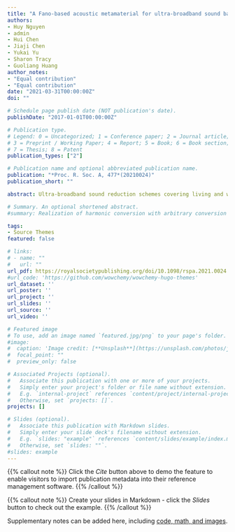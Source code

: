```yaml
---
title: "A Fano-based acoustic metamaterial for ultra-broadband sound barriers"
authors:
- Huy Nguyen
- admin
- Hui Chen
- Jiaji Chen
- Yukai Yu
- Sharon Tracy
- Guoliang Huang
author_notes:
- "Equal contribution"
- "Equal contribution"
date: "2021-03-31T00:00:00Z"
doi: ""

# Schedule page publish date (NOT publication's date).
publishDate: "2017-01-01T00:00:00Z"

# Publication type.
# Legend: 0 = Uncategorized; 1 = Conference paper; 2 = Journal article;
# 3 = Preprint / Working Paper; 4 = Report; 5 = Book; 6 = Book section;
# 7 = Thesis; 8 = Patent
publication_types: ["2"]

# Publication name and optional abbreviated publication name.
publication: "*Proc. R. Soc. A, 477*(20210024)"
publication_short: ""

abstract: Ultra-broadband sound reduction schemes covering living and working noise spectra are of high scientific and industrial significance. Here, we report, both theoretically and experimentally, on an ultra-broadband acoustic barrier assembled from space-coiling metamaterials (SCMs) supporting two Fano resonances. Moreover, acoustic hyper-damping is introduced by integrating additional thin viscous foam layers in the SCMs for optimizing the sound reduction performance. A simplified model is developed to study sound transmission behaviour of the SCMs under a normal incidence, which sets forth the basis to understand the working mechanism. An acoustic barrier with 220 mm thickness is then manufactured and tested to exhibit ultra-broadband transmission loss overall above 10 dB across the range 0.44–3.85 kHz, covering completely nine third-octave bands. In addition, unconventional broadband absorption in the dampened barrier (65%) is experimentally observed as well. We believe this work paves the way for realizing effective broadband sound insulation, absorption and sound wave controlling devices with efficient ventilation.

# Summary. An optional shortened abstract.
#summary: Realization of harmonic conversion with arbitrary conversion frequency, phase, and amplitude. Realization of frequency-converted wave steering and dynamic beam steering.

tags:
- Source Themes
featured: false

# links:
# - name: ""
#   url: ""
url_pdf: https://royalsocietypublishing.org/doi/10.1098/rspa.2021.0024
#url_code: 'https://github.com/wowchemy/wowchemy-hugo-themes'
url_dataset: ''
url_poster: ''
url_project: ''
url_slides: ''
url_source: ''
url_video: ''

# Featured image
# To use, add an image named `featured.jpg/png` to your page's folder. 
#image:
#  caption: 'Image credit: [**Unsplash**](https://unsplash.com/photos/jdD8gXaTZsc)'
#  focal_point: ""
#  preview_only: false

# Associated Projects (optional).
#   Associate this publication with one or more of your projects.
#   Simply enter your project's folder or file name without extension.
#   E.g. `internal-project` references `content/project/internal-project/index.md`.
#   Otherwise, set `projects: []`.
projects: []

# Slides (optional).
#   Associate this publication with Markdown slides.
#   Simply enter your slide deck's filename without extension.
#   E.g. `slides: "example"` references `content/slides/example/index.md`.
#   Otherwise, set `slides: ""`.
#slides: example
---
```


{{% callout note %}}
Click the *Cite* button above to demo the feature to enable visitors to import publication metadata into their reference management software.
{{% /callout %}}

{{% callout note %}}
Create your slides in Markdown - click the *Slides* button to check out the example.
{{% /callout %}}

Supplementary notes can be added here, including [code, math, and images](https://wowchemy.com/docs/writing-markdown-latex/).
